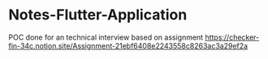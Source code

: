 # Notes-Flutter-Application
POC done for an technical interview based on assignment https://checker-fin-34c.notion.site/Assignment-21ebf6408e2243558c8263ac3a29ef2a
